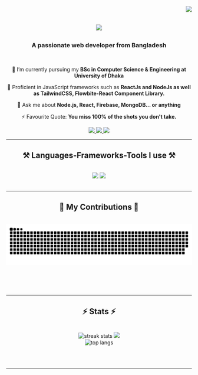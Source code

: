 <img align="right" src="https://visitor-badge.laobi.icu/badge?page_id=tahmid-ahnaf.tahmid-ahnaf" />

<h1 align="center">
    <img src="https://readme-typing-svg.herokuapp.com/?font=Righteous&size=35&center=true&vCenter=true&width=500&height=70&duration=4000&lines=Hi+There!+👋;+I'm+Ahnaf+Tahmid!;" />
</h1>

<h3 align="center">A passionate web developer from Bangladesh</h3>

<br/>

<div align="center">
 
 🔭 I’m currently pursuing my **BSc in Computer Science & Engineering at University of Dhaka**
 
 🌱 Proficient in JavaScript frameworks such as **ReactJs and NodeJs as well as TailwindCSS, Flowbite-React Component Library.**

💬 Ask me about **Node.js, React, Firebase, MongoDB... or anything**

⚡ Favourite Quote: **You miss 100% of the shots you don't take.**

 </div>
 
<div align="center"> 
  <a href="mailto:atahmid928@gmail.com">
    <img src="https://img.shields.io/badge/Gmail-333333?style=for-the-badge&logo=gmail&logoColor=red" />
  </a>
  <a href="https://www.linkedin.com/in/ahnaftahmidhere" target="_blank">
    <img src="https://img.shields.io/badge/LinkedIn-0077B5?style=for-the-badge&logo=linkedin&logoColor=white" target="_blank" />
  </a>
  <a href="https://ahnaf-tahmid-portfolio.web.app" target="_blank">
     <img src="https://img.shields.io/badge/Portfolio-FF5722?style=for-the-badge&logo=todoist&logoColor=white" target="_blank" /> <!-- sqlite, safari, google-chrome are other good icon options -->
  </a>
</div>

 <hr/>
 
<h2 align="center">⚒️ Languages-Frameworks-Tools I use ⚒️</h2>
<br/>
<div align="center">
    <img src="https://skillicons.dev/icons?i=react,tailwind,bootstrap,html,css,vscode,github,figma,git" />
    <img src="https://skillicons.dev/icons?i=nodejs,javascript,typescript,express,firebase,mongodb,c,java,nextjs,mysql" /><br>
</div>

<br/>
<hr/>

<div align="center">
  <h2>🐍 My Contributions 🐍</h2>
  <br>
  <img alt="snake eating my contributions" src="https://raw.githubusercontent.com/tahmid-ahnaf/tahmid-ahnaf/output/github-contribution-grid-snake.svg" />
  
  <br/><br/><br/>
</div>

<hr/>

<h2 align="center">⚡ Stats ⚡</h2>
<br>
<div align=center>
  <img width=390 src="https://github-readme-streak-stats-wp8e.vercel.app/?user=tahmid-ahnaf&theme=vue-dark&hide_border=true" alt="streak stats"/>
  <img width=390 src="https://github-readme-stats-gilt-nu.vercel.app/api?username=tahmid-ahnaf&theme=vue-dark&show_icons=true&hide_border=true&count_private=true" />
  <br/>
  <img width=325 align="center" src="https://github-readme-stats-gilt-nu.vercel.app/api/top-langs/?username=tahmid-ahnaf&theme=vue-dark&show_icons=true&hide_border=true&layout=compact" alt="top langs" />
</div>

<br/><br/>
<hr/>

<br/>
<br/>
